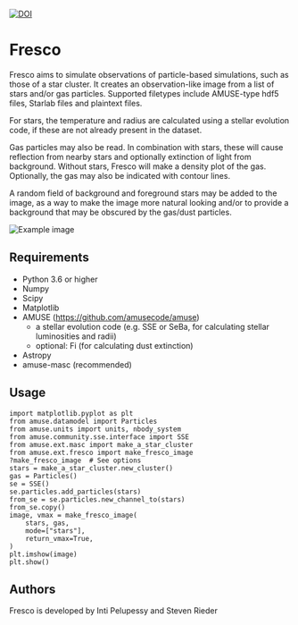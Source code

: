 [![DOI](https://zenodo.org/badge/67827407.svg)](https://zenodo.org/badge/latestdoi/67827407)
# Fresco
Fresco aims to simulate observations of particle-based simulations, such as
those of a star cluster. It creates an observation-like image from a list of
stars and/or gas particles. Supported filetypes include AMUSE-type hdf5 files,
Starlab files and plaintext files.

For stars, the temperature and radius are calculated using a stellar evolution
code, if these are not already present in the dataset.

Gas particles may also be read. In combination with stars, these will cause
reflection from nearby stars and optionally extinction of light from
background. Without stars, Fresco will make a density plot of the gas.
Optionally, the gas may also be indicated with contour lines.

A random field of background and foreground stars may be added to the image, as
a way to make the image more natural looking and/or to provide a background
that may be obscured by the gas/dust particles.

![Example image](test.png)

## Requirements

-   Python 3.6 or higher
-   Numpy
-   Scipy
-   Matplotlib
-   AMUSE (https://github.com/amusecode/amuse)
    -   a stellar evolution code (e.g. SSE or SeBa, for calculating stellar luminosities and radii)
    -   optional: Fi (for calculating dust extinction)
-   Astropy
-   amuse-masc (recommended)

## Usage
    import matplotlib.pyplot as plt
    from amuse.datamodel import Particles
    from amuse.units import units, nbody_system
    from amuse.community.sse.interface import SSE
    from amuse.ext.masc import make_a_star_cluster
    from amuse.ext.fresco import make_fresco_image
    ?make_fresco_image  # See options
    stars = make_a_star_cluster.new_cluster()
    gas = Particles()
    se = SSE()
    se.particles.add_particles(stars)
    from_se = se.particles.new_channel_to(stars)
    from_se.copy()
    image, vmax = make_fresco_image(
        stars, gas,
        mode=["stars"],
        return_vmax=True,
    )
    plt.imshow(image)
    plt.show()

## Authors

Fresco is developed by Inti Pelupessy and Steven Rieder

